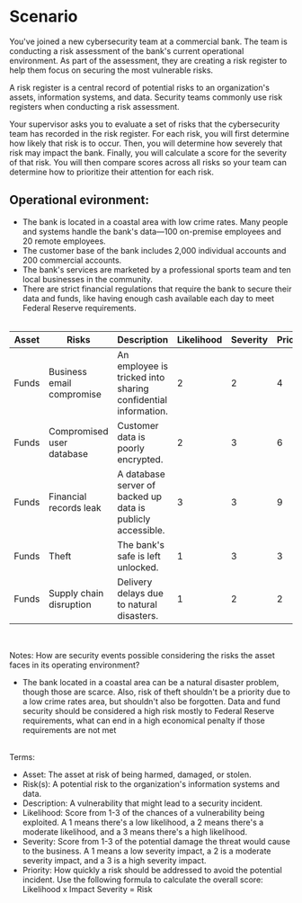 # Scenario
You've joined a new cybersecurity team at a commercial bank. The team is conducting a risk assessment of the bank's current operational environment. As part of the assessment, they are creating a risk register to help them focus on securing the most vulnerable risks.

A risk register is a central record of potential risks to an organization's assets, information systems, and data. Security teams commonly use risk registers when conducting a risk assessment.

Your supervisor asks you to evaluate a set of risks that the cybersecurity team has recorded in the risk register. For each risk, you will first determine how likely that risk is to occur. Then, you will determine how severely that risk may impact the bank. Finally, you will calculate a score for the severity of that risk. You will then compare scores across all risks so your team can determine how to prioritize their attention for each risk.

## Operational evironment:
- The bank is located in a coastal area with low crime rates. Many people and systems handle the bank's data—100 on-premise employees and 20 remote employees.
- The customer base of the bank includes 2,000 individual accounts and 200 commercial accounts.
- The bank's services are marketed by a professional sports team and ten local businesses in the community.
- There are strict financial regulations that require the bank to secure their data and funds, like having enough cash available each day to meet Federal Reserve requirements.
<br><br>

| Asset |  Risks | Description | Likelihood | Severity | Priority |
|--     |--               |--     |--        |--     |--           |
| Funds | Business email compromise | An employee is tricked into sharing confidential information. | 2 | 2 | 4 |
| Funds | Compromised user database | Customer data is poorly encrypted. | 2 | 3 | 6 |
| Funds | Financial records leak | A database server of backed up data is publicly accessible. | 3 | 3 | 9 |
| Funds | Theft | The bank's safe is left unlocked. | 1 | 3 | 3 |
| Funds | Supply chain disruption | Delivery delays due to natural disasters. | 1 | 2 | 2 |

<br>

Notes: How are security events possible considering the risks the asset faces in its operating environment?
* The bank located in a coastal area can be a natural disaster problem, though those are scarce. Also, risk of theft shouldn't be a priority due to a low crime rates area, but shouldn't also be forgotten. Data and fund security should be considered a high risk mostly to Federal Reserve requirements, what can end in a high economical penalty if those requirements are not met
<br><br>

Terms:
- Asset: The asset at risk of being harmed, damaged, or stolen.
- Risk(s): A potential risk to the organization's information systems and data.
- Description: A vulnerability that might lead to a security incident.
- Likelihood: Score from 1-3 of the chances of a vulnerability being exploited. A 1 means there's a low likelihood, a 2 means there's a moderate likelihood, and a 3 means there's a high likelihood.
- Severity: Score from 1-3 of the potential damage the threat would cause to the business. A 1 means a low severity impact, a 2 is a moderate severity impact, and a 3 is a high severity impact.
- Priority: How quickly a risk should be addressed to avoid the potential incident. Use the following formula to calculate the overall score: Likelihood x Impact Severity = Risk